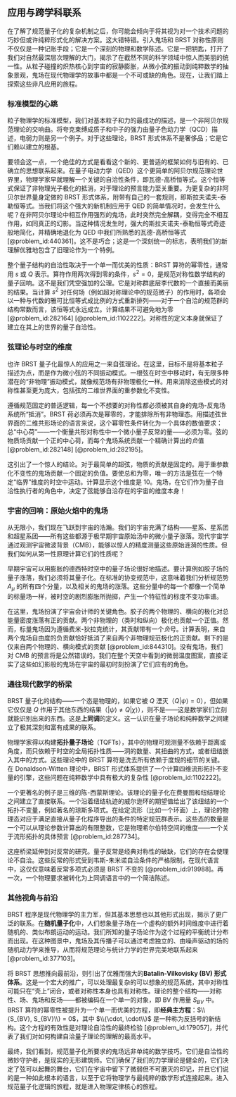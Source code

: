 ## 应用与跨学科联系

在了解了规范量子化的复杂机制之后，你可能会倾向于将其视为对一个技术问题的巧妙但或许纯粹形式化的解决方案。这大错特错。引入鬼场和 BRST 对称性原则不仅仅是一种记账手段；它是一个深刻的物理和数学陈述。它是一把钥匙，打开了我们对自然最深层次理解的大门，揭示了在截然不同的科学领域中惊人而美丽的统一性。从粒子碰撞的炽热核心到宇宙的寂静膨胀，从微小弦的振动到纯粹数学的抽象景观，鬼场在现代物理学的故事中都是一个不可或缺的角色。现在，让我们踏上探索这些非凡应用的旅程。

### 标准模型的心跳

粒子物理学的标准模型，我们对基本粒子和力的最成功的描述，是一个非阿贝尔规范理论的交响曲。将夸克束缚成质子和中子的强力由量子色动力学（QCD）描述，电弱力则是另一个例子。对于这些理论，BRST 形式体系不是奢侈品；它是它们赖以建立的根基。

要领会这一点，一个绝佳的方式是看看这个新的、更普适的框架如何与旧有的、已确立的思想联系起来。在量子电动力学（QED）这个更简单的阿贝尔规范理论世界里，物理学家早就理解一个关键的自洽性条件，即瓦德-高桥恒等式。这个恒等式保证了非物理光子极化的抵消，对于理论的预言能力至关重要。为更复杂的非阿贝尔世界量身定做的 BRST 形式体系，附带有自己的一套规则，即斯拉夫诺夫-泰勒恒等式。当我们将这个强大的新机制应用于 QED 的简单情况时，会发生什么呢？在非阿贝尔理论中相互作用强烈的鬼场，此时突然完全解耦，变得完全不相互作用，如同真正的幻影。当这种情况发生时，强大的斯拉夫诺夫-泰勒恒等式奇迹般地简化，并精确地退化为 QED 中我们所熟悉的瓦德-高桥恒等式 [@problem_id:440361]。这不是巧合；这是一个深刻统一的标志，表明我们的新理解优雅地包含了旧理论作为一个特例。

整个量子结构的自洽性取决于一个单一而优美的性质：BRST 算符的幂零性，通常用 $s$ 或 $Q$ 表示。算符作用两次得到零的条件，$s^2 = 0$，是规范对称性数学结构的量子回响。这不是我们凭空强加的公理。它是对称群底层李代数的一个直接而美丽的结果。当计算 $s^2$ 对任何场（例如超对称理论中的规范微子）的作用时，各项会以一种与代数的雅可比恒等式成比例的方式重新排列——对于一个自洽的规范群的结构常数而言，该恒等式永远成立。计算结果不可避免地为零 [@problem_id:282164] [@problem_id:1102222]。对称性的定义本身就保证了建立在其上的世界的量子自洽性。

### 弦理论与时空的维度

也许 BRST 量子化最惊人的应用之一来自弦理论。在这里，目标不是将基本粒子描述为点，而是作为微小弦的不同振动模式。一根弦在时空中移动时，有无限多种潜在的“非物理”振动模式，就像规范场有非物理极化一样。用来消除这些模式的对称性甚至更为庞大，包括弦的二维世界面的重参数化不变性。

遵循规范固定的普适逻辑，每一个不想要的对称性都必须被其自身的鬼场-反鬼场系统所“抵消”。BRST 荷必须再次是幂零的，才能排除所有非物理态。用描述弦世界面的二维共形场论的语言来说，这个幂零性条件转化为一个具体的数值要求：总“中心荷”——一个衡量共形对称性中一个微小量子反常的量——必须为零。弦的物质场贡献一个正的中心荷，而每个鬼场系统贡献一个精确计算出的*负*值 [@problem_id:282148] [@problem_id:282195]。

这引出了一个惊人的结论。对于最简单的超弦，物质的贡献是固定的。用于重参数化不变性的鬼场贡献一个固定的负值。要使总和为零，唯一的方法是弦在一个特定“临界”维度的时空中运动。计算显示这个维度是 10。鬼场，在它们作为量子自洽性执行者的角色中，决定了弦能够自洽存在的宇宙的维度本身！

### 宇宙的回响：原始火焰中的鬼场

从无限小，我们现在飞跃到宇宙的浩瀚。我们的宇宙充满了结构——星系、星系团和超星系团——所有这些都源于极早期宇宙原始汤中的微小量子涨落。现代宇宙学通过观测宇宙微波背景（CMB），能够以惊人的精度测量这些原始涟漪的性质。但我们如何从第一性原理计算它们的性质呢？

早期宇宙可以用膨胀的德西特时空中的量子场论很好地描述。要计算例如胶子场的量子涨落，我们必须将其量子化。在标准的协变规范中，这意味着我们分析规范势 $A_\mu$ 的所有四个分量，以及相关的鬼场的涨落。这些分量中的每一个都像一个简单的标量场一样，被时空的剧烈膨胀所抛掷，产生一个特征性的标度不变功率谱。

在这里，鬼场扮演了宇宙会计师的关键角色。胶子的两个物理的、横向的极化对总能量密度涨落有正的贡献。两个非物理的（类时和纵向）极化也贡献一个正值。然而，标量鬼场因为遵循费米-狄拉克统计，其贡献带有一个*负*号。计算表明，来自两个鬼场自由度的负贡献恰好抵消了来自两个非物理规范极化的正贡献。剩下的是仅来自两个物理的、横向模式的贡献 [@problem_id:844310]。没有鬼场，我们对 CMB 的预言将是公然错误的。我们在整个天空中看到的微弱温度图案，直接证实了这些如幻影般的鬼场在宇宙的最初时刻扮演了它们应有的角色。

### 通往现代数学的桥梁

BRST 量子化的结构——一个态是物理的，如果它被 $Q$ 湮灭（$Q|\psi\rangle=0$），但如果它仅仅是 $Q$ 作用于其他东西的结果（$|\psi\rangle \neq Q|\chi\rangle$），则不是——这是数学家们立刻就能识别出来的东西。这是**上同调**的定义。这一认识在量子场论和纯粹数学之间建立了极其深刻和富有成果的联系。

物理学家得以构建**拓扑量子场论**（TQFTs），其中的物理可观测量不依赖于距离或角度，而只依赖于时空的全局拓扑性质——洞的数量、其扭曲的方式，或者纽结嵌入其中的方式。这些理论中的 BRST 算符是洗去所有依赖于度规的细节的关键。在 Donaldson-Witten 理论中，BRST 形式体系提供了一个计算四维流形拓扑不变量的引擎，这些问题在纯粹数学中具有极大的复杂性 [@problem_id:1102222]。

一个更著名的例子是三维的陈-西蒙斯理论。该理论的量子化在费曼图和纽结理论之间建立了直接联系。一个沿着纽结轨迹的威尔逊环的期望值给出了该纽结的一个拓扑不变量，例如著名的琼斯多项式。在给定流形（比如一个环面）上，理论的物理态对应于满足直接从量子化程序导出的条件的特定规范群表示。这些态的数量是一个可以从理论参数计算出的有限整数，它是物理希尔伯特空间的维度——一个关于流形拓扑的具体预言 [@problem_id:287734]。

这座桥梁延伸到对反常的研究。量子反常是经典对称性的破缺，它们的存在会使理论不自洽。这些反常的形式受到韦斯-朱米诺自洽条件的严格限制，在现代语言中，这仅仅意味着反常多项式必须是 BRST 不变的 [@problem_id:919988]。再一次，一个物理要求被转化为上同调语言中的一个简洁陈述。

### 其他视角与前沿

BRST 程序是现代物理学的主力军，但其基本思想也以其他形式出现，揭示了更广泛的联系。在**随机量子化**中，人们想象量子场在一个虚构的额外时间维度中进行着随机的、类似布朗运动的运动。我们所知的量子场论作为这个过程的平衡统计分布而出现。在这种图景中，鬼场及其传播子可以通过考虑独立的、由噪声驱动的场的随机动力学来推导，从而将规范理论与统计力学的世界完美地联系起来 [@problem_id:377103]。

将 BRST 思想推向最前沿，则引出了优雅而强大的**Batalin-Vilkovisky (BV) 形式体系**。这是一个宏大的推广，可以处理最复杂的可以想象的规范系统，其中对称性可能只在“壳上”闭合，或者对称性本身也具有对称性。理论的整个结构——对称性、场、鬼场和反场——都被编码在一个单一的对象，即 BV 作用量 $S_{BV}$ 中。BRST 算符的幂零性被提升为一个单一而优美的方程，即**经典主方程**：$\\{S_{BV}, S_{BV}\\} = 0$，其中 $\\{\cdot, \cdot\\}$ 是一种称为反括号的新结构。这个方程的有效性是对理论自洽性的最终检验 [@problem_id:179057]，并代表了我们对如何构建自洽量子理论的理解的最高水平。

最终，我们看到，规范量子化所要求的鬼场远非单纯的数学技巧。它们是自洽性的微妙守护者，是现实的无形建筑师。它们确保了我们的力学理论是健全的，它们决定了弦可以起舞的舞台，它们在宇宙中留下了微弱但不可磨灭的印记，并且它们说的是一种如此根本的语言，以至于它将物理学与最纯粹的数学形式连接起来。进入规范量子化逻辑的旅程，就是进入物理定律核心的旅程。